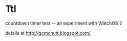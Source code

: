 # Ttl
countdown timer test -- an experiment with WatchOS 2

details at http://gcmcnutt.blogspot.com/

